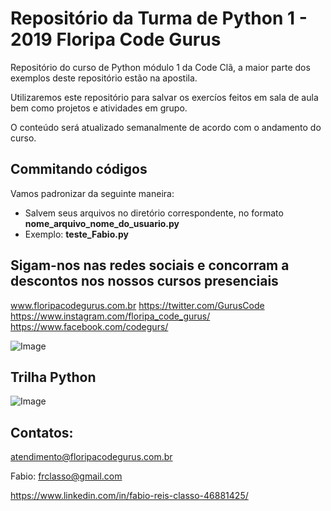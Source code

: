 Repositório da Turma de Python 1 -  2019 Floripa Code Gurus
===================================================


Repositório do curso de Python módulo 1 da Code Clã, a maior parte dos exemplos
 deste repositório estão na apostila.

Utilizaremos este repositório para salvar os exercíos feitos em sala de aula bem 
como projetos e atividades em grupo.


O conteúdo será atualizado semanalmente de acordo com o andamento do curso.


Commitando códigos
------------------

Vamos padronizar da seguinte maneira:

- Salvem seus arquivos no diretório correspondente, no formato **nome_arquivo_nome_do_usuario.py**
- Exemplo: **teste_Fabio.py**


Sigam-nos nas redes sociais e concorram a descontos nos nossos cursos presenciais
------------------------------------------------------------------

www.floripacodegurus.com.br
https://twitter.com/GurusCode
https://www.instagram.com/floripa_code_gurus/
https://www.facebook.com/codegurs/

![Image](https://github.com/frclasso/turma1_Python2019_CodeCla/blob/master/banner_laranja.png)


Trilha Python
--------------
![Image](https://github.com/frclasso/turma1_Python2019_CodeGurus/blob/master/banner__1004x558_github.png)




Contatos:
--------- 
atendimento@floripacodegurus.com.br

Fabio: frclasso@gmail.com

https://www.linkedin.com/in/fabio-reis-classo-46881425/

